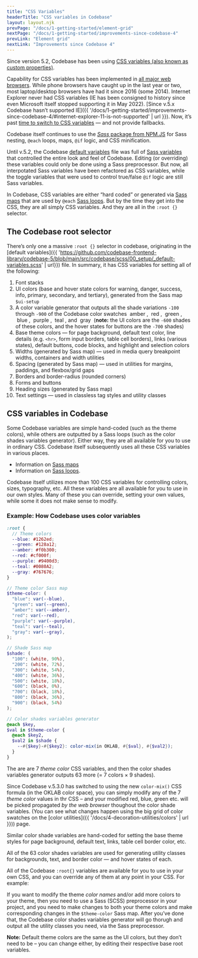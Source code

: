 ```yaml
---
title: "CSS Variables"
headerTitle: "CSS variables in Codebase"
layout: layout.njk
prevPage: "/docs/1-getting-started/element-grid"
nextPage: "/docs/1-getting-started/improvements-since-codebase-4"
prevLink: "Element grid"
nextLink: "Improvements since Codebase 4"
---
```


Since version 5.2, Codebase has been using [CSS variables (also known as custom properties)](https://developer.mozilla.org/en-US/docs/Web/CSS/Using_CSS_custom_properties).

Capability for CSS variables has been implemented in [all major web browsers](https://caniuse.com/css-variables). While phone browsers have caught up in the last year or two, most laptop/desktop browsers have had it since 2016 (some 2014). Internet Explorer never had CSS variables (IE has been consigned to history since even Microsoft itself stopped supporting it in May 2022). [Since v.5.x Codebase hasn’t supported IE]({{ '/docs/1-getting-started/improvements-since-codebase-4/#internet-explorer-11-is-not-supported' | url }}). Now, it’s past [time to switch to CSS variables](https://www.smashingmagazine.com/2017/04/start-using-css-custom-properties/) — and not provide fallbacks.

Codebase itself continues to use the [_Sass_ package from NPM.JS](https://www.npmjs.com/package/sass) for 
Sass nesting, `@each` loops, maps, `@if` logic, and CSS minification.

Until v.5.2, the Codebase [default variables](https://github.com/codebase-frontend-library/codebase-5/blob/main/src/codebase/scss/00_setup/_default-variables.scss) file was full of [Sass variables](https://sass-lang.com/documentation/variables) that controlled the entire look and feel of Codebase. Editing (or overriding) these variables could only be done using a Sass preprocessor. But now, all interpotated Sass variables have been refactored as CSS variables, while the toggle variables that were used to control true/false `@if` logic are still Sass variables.

In Codebase, CSS variables are either “hard coded” or generated via [Sass maps](https://sass-lang.com/documentation/values/maps) that are used by `@each` [Sass loops](https://sass-lang.com/documentation/at-rules/control/for). But by the time they get into the CSS, they are all simply CSS variables. And they are all in the `:root {}` selector.

## The Codebase root selector

There’s only one a massive `:root {}` selector in codebase, originating in the [default variables]({{ 'https://github.com/codebase-frontend-library/codebase-5/blob/main/src/codebase/scss/00_setup/_default-variables.scss' | url}}) file. In summary, it has CSS variables for setting all of the following:

1. Font stacks
2. UI colors (base and hover state colors for <label class="label label-warning">warning</label>, <label class="label label-danger">danger</label>, <label class="label label-success">success</label>, <label class="label label-info">info</label>, <label class="label label-primary">primary</label>, <label class="label label-secondary">secondary</label>, and <label class="label label-tertiary">tertiary</label>), generated from the Sass map `$ui-setup`
3. A color variable generator that outputs all the shade variations `-100` through `-900` of the Codebase color swatches <label class="label bg-amber-500 t-white">&nbsp;amber&nbsp;</label>, <label class="label bg-red-500 t-white">&nbsp;red&nbsp;</label>, <label class="label bg-green-500 t-white">&nbsp;green&nbsp;</label>, <label class="label bg-blue-500 t-white">&nbsp;blue&nbsp;</label>, <label class="label bg-purple-500 t-white">&nbsp;purple&nbsp;</label>, <label class="label bg-teal-500 t-white">&nbsp;teal&nbsp;</label>, and <label class="label bg-gray-500 t-white">&nbsp;gray&nbsp;</label> (**note:** the UI colors are the `-600` shades of these colors, and the hover states for buttons are the `-700` shades)
4. Base theme colors — for page background, default text color, line details (e.g. `<hr>`, form input borders, table cell borders), links (various states), default buttons, code blocks, and highlight and selection colors
5. Widths (generated by Sass map) — used in media query breakpoint widths, containers and width utilities
6. Spacing (generated by Sass map) — used in utilities for margins, paddings, and flexbox/grid gaps
7. Borders and border-radius (rounded corners)
8. Forms and buttons
9. Heading sizes (generated by Sass map)
10. Text settings — used in classless tag styles and utility classes

## CSS variables in Codebase

Some Codebase variables are simple hand-coded (such as the theme colors), while others are outputted by a Sass loops (such as the color shades variables generator). Either way, they are all available for you to use in ordinary CSS. Codebase itself subsequently uses all these CSS variables in various places.

* Information on [Sass maps](https://sass-lang.com/documentation/values/maps) 
* Information on [Sass loops](https://sass-lang.com/documentation/at-rules/control/for).

Codebase itself utilizes more than 100 CSS variables for controlling colors, sizes, typography, etc. All these variables are all available for you to use in our own styles. Many of these you can override, setting your own values, while some it does not make sense to modify.

### Example: How Codebase uses color variables

```scss
:root {
  // Theme colors
  --blue: #1262ed;
  --green: #128a12;
  --amber: #f0b300;
  --red: #cf000f;
  --purple: #9400d3;
  --teal: #0080A2;
  --gray: #767676;
}

// Theme color Sass map
$theme-color: (
  "blue": var(--blue),
  "green": var(--green),
  "amber": var(--amber),
  "red": var(--red),
  "purple": var(--purple),
  "teal": var(--teal),
  "gray": var(--gray),
);

// Shade Sass map
$shade: (
  "100": (white, 90%),
  "200": (white, 72%),
  "300": (white, 54%),
  "400": (white, 36%),
  "500": (white, 18%),
  "600": (black, 0%),
  "700": (black, 18%),
  "800": (black, 36%),
  "900": (black, 54%)
);

// Color shades variables generator
@each $key,
$val in $theme-color {
  @each $key2,
  $val2 in $shade {
    --#{$key}-#{$key2}: color-mix(in OKLAB, #{$val}, #{$val2});
  }
}
```

The are are 7 _theme color_ CSS variables, and then the color shades variables generator outputs 63 more (= 7 colors &times; 9 shades).

Since Codebase v.5.3.0 has switched to using the new `color-mix()` CSS formula (in the OKLAB color space), you can simply modify any of the 7 _theme color_ values in thr CSS – and your modified red, blue, green etc. will be picked propagated _by the web browser_ thoughout the color shade variables. (You can see what changes happen using the big grid of color swatches on the [color utilities]({{ '/docs/4-decoration-utilities/colors' | url }})) page.

Similar color shade variables are hand-coded for setting the base theme styles for page background, default text, links, table cell border color, etc.

All of the 63 color shades variables are used for generating utility classes for backgrounds, text, and border color — and hover states of each.

All of the Codebase `:root{}` variables are available for you to use in your own CSS, and you can override any of them at any point in your CSS. For example:

If you want to modify the theme _color names_ and/or add more colors to your theme, then you need to use a Sass (SCSS) preprocessor in your project, and you need to make changes to both your theme colors and make corresponding changes in the `$theme-color` Sass map. After you’ve done that, the Codebase color shades variables generator will go thorugh and output all the utility classes you need, via the Sass preprocessor.

**Note:** Default theme colors are the same as the UI colors, but they don’t need to be – you can change either, by editing their respective base root variables.
